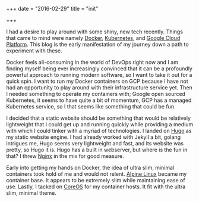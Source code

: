 +++
date = "2016-02-29"
title = "init"

+++

I had a desire to play around with some shiny, new tech recently. Things that came to mind were namely [Docker](https://www.docker.com/), [Kubernetes](http://kubernetes.io/), and [Google Cloud Platform](https://cloud.google.com/). This blog is the early manifestation of my journey down a path to experiment with these.

Docker feels all-consuming in the world of DevOps right now and I am finding myself being ever increasingly convinced that it can be a profoundly powerful approach to running modern software, so I want to take it out for a quick spin. I want to run my Docker containers on GCP because I have not had an opportunity to play around with their infrastructure service yet. Then I needed something to operate my containers with; Google open sourced Kubernetes, it seems to have quite a bit of momentum, GCP has a managed Kubernetes service, so I that seems like something that could be fun.

I decided that a static website should be something that would be relatively lightweight that I could get up and running quickly while providing a medium with which I could tinker with a myriad of technologies. I landed on [Hugo](https://gohugo.io/) as my static website engine. I had already worked with Jekyll a bit, golang intrigues me, Hugo seems very lightweight and fast, and its website was pretty, so Hugo it is. Hugo has a built in webserver, but where is the fun in that? I threw [Nginx](https://www.nginx.com/) in the mix for good measure.

Early into getting my hands on Docker, the idea of ultra slim, minimal containers took hold of me and would not relent. [Alpine Linux](http://www.alpinelinux.org/) became my container base. It appears to be extremely slim while maintaining ease of use. Lastly, I tacked on [CoreOS](https://coreos.com/) for my container hosts. It fit with the ultra slim, minimal theme.
